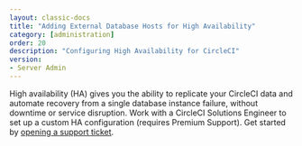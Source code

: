 ```yaml
---
layout: classic-docs
title: "Adding External Database Hosts for High Availability"
category: [administration]
order: 20
description: "Configuring High Availability for CircleCI"
version:
- Server Admin
---
```


High availability (HA) gives you the ability to replicate your CircleCI data and automate recovery from a single database instance failure, without downtime or service disruption. Work with a CircleCI Solutions Engineer to set up a custom HA configuration (requires Premium Support). Get started by [opening a support ticket](https://support.circleci.com/hc/en-us/requests/new).

